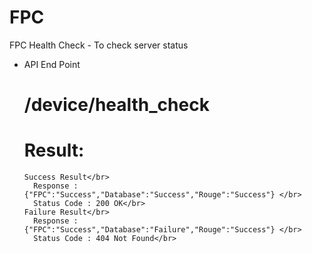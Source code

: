 # FPC


FPC Health Check - To check server status</br>
  * API End Point</br>
     # <yourDomain>/device/health_check</br>
     # Result:</br>
        Success Result</br> 
          Response : {"FPC":"Success","Database":"Success","Rouge":"Success"} </br>
          Status Code : 200 OK</br>
        Failure Result</br>
          Response : {"FPC":"Success","Database":"Failure","Rouge":"Success"} </br>
          Status Code : 404 Not Found</br>
